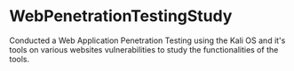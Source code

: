 # WebPenetrationTestingStudy

Conducted a Web Application Penetration Testing using the Kali OS and it's tools on various websites vulnerabilities to study the functionalities of the tools.
